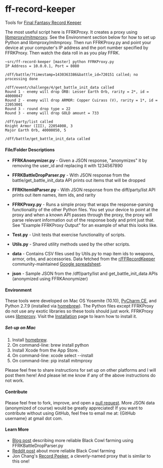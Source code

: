 # ff-record-keeper
Tools for [Final Fantasy Record Keeper][1]

The most useful script here is FFRKProxy. It creates a proxy using [libmproxy/mitmproxy][7]. See the Environment section below for how to set up Python and libmproxy/mitmproxy. Then run FFRKProxy.py and point your device at your computer's IP address and the port number specified by FFRKProxy. Then watch the data roll in as you play FFRK.

    ~src/ff-record-keeper [master] python FFRKProxy.py
    IP Address = 10.0.0.1, Port = 8080
    
    /dff/battle/?timestamp=1430363386&battle_id=720151 called; no processing done
    
    /dff/event/challenge/4/get_battle_init_data called
    Round 1 - enemy will drop ORB: Lesser Earth Orb, rarity = 2*, id = 40000047
    Round 2 - enemy will drop ARMOR: Copper Cuirass (V), rarity = 1*, id = 22053001
    Round 3 - round drop type = 22
    Round 3 - enemy will drop GOLD amount = 733
    
    /dff/party/list called
    Knight Armor (III), 22054008, 3
    Major Earth Orb, 40000050, 5
    
    /dff/battle/get_battle_init_data called
    
#### File/Folder Descriptions
* **FFRKAnonymizer.py** - Given a JSON response, "anonymizes" it by removing the user_id and replacing it with 1234567890
* **FFRKBattleDropParser.py** - With JSON response from the battle/get_battle_init_data API prints out items that will be dropped
* **FFRKItemIdParser.py** - With JSON response from the diff/party/list API prints out item names, item ids, and rarity
* **FFRKProxy.py** - Runs a simple proxy that wraps the response-parsing functionality of the other Python files. You set your
device to point at the proxy and when a known API passes through the proxy, the proxy will parse relevant information out of the 
response body and print just that. See "Example FFRKProxy Output" for an example of what this looks like.
* **Test.py** - Unit tests that exercise functionality of scripts.
* **Utils.py** - Shared utility methods used by the other scripts.

* **data** - Contains CSV files used by Utils.py to map item ids to weapons, armor, orbs, and accessories. Data fetched from the [r/FFRecordKeeper][11] community-maintained [Google spreadsheet][10].
* **json** - Sample JSON from the /dff/party/list and get_battle_init_data APIs (anonymized using FFRKAnonymizer)

#### Environment
These tools were developed on Mac OS Yosemite (10.10), [PyCharm CE][4], and Python 2.7.9 (installed via [homebrew][5]). 
The Python files except FFRKProxy do not use any exotic libraries so these tools should just work.
FFRKProxy uses [libmproxy][7]. Visit the [Installation][8] page to learn how to install it.

##### Set-up on Mac
1. Install [homebrew][5].
2. On command-line: brew install python
3. Install Xcode from the App Store.
4. On command-line: xcode select --install
5. On command-line: pip install mitmproxy

Please feel free to share instructions for set up on other platforms and I will post them here! And please let me know
if any of the above instructions do not work.

#### Contribute
Please feel free to fork, improve, and open a [pull request][6]. More JSON data (anonymized of course) would be greatly appreciated! If you want to contribute without using GitHub, feel free to email me at: {GitHub username} at gmail dot com.

#### Learn More
* [Blog post][2] describing more reliable Black Cowl farming using FFRKBattleDropParser.py
* [Reddit post][3] about more reliable Black Cowl farming
* Jon Chang's [Record Peeker][9], a cleverly-named proxy that is similar to this one!

[1]: http://www.finalfantasyrecordkeeper.com/
[2]: http://mark.gg/2015/04/18/peeking-into-final-fantasy-record-keeper/
[3]: https://www.reddit.com/r/FFRecordKeeper/comments/332buz/method_to_more_reliably_farm_black_cowls_or_any/
[4]: https://www.jetbrains.com/pycharm/
[5]: http://brew.sh/
[6]: https://help.github.com/articles/using-pull-requests/
[7]: https://mitmproxy.org/doc/scripting/libmproxy.html
[8]: https://mitmproxy.org/doc/install.html
[9]: https://github.com/jonchang/recordpeeker
[10]: https://docs.google.com/spreadsheets/d/1A4evEuBVvMzq9ap_5aWLLgnmKwB76coff22_WeBzhyM/edit#gid=554203550
[11]: https://www.reddit.com/r/FFRecordKeeper/
